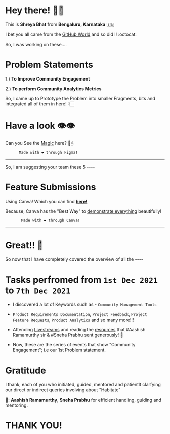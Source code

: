
# 

# Hey there! 👋🏻

This is **Shreya Bhat** from **Bengaluru, Karnataka** :india:

I bet you all came from the [GitHub World](https://github.com/shreya-gb) and so did I! :octocat:

So, I was working on these....


# Problem Statements

1.) <b> To Improve Community Engagement </b>


2.) <b> To perform Community Analytics Metrics </b>



So, I came up to Prototype the Problem into smaller Fragments, bits and integrated all of them in here! 👇🏻

# Have a look 👁👁


Can you See the [Magic](https://www.figma.com/file/0fdjeXtIhWlYKZ9sfaNrPT/100-Features?node-id=0%3A1) here? 🚀🖱

          Made with ❤ through Figma!
          
---

So, I am suggesting your team these 5 ----

# Feature Submissions

Using Canva! Which you can find <b>[here!](https://sawolabs.notion.site/How-To-Submit-Feature-Requests-and-Code-a239b0e59e454e90bdf810ba7511570e)</b>

Because, Canva has the "Best Way" to [demonstrate everything](https://www.canva.com/design/DAEx1PiywRg/W29vHukjx4rr-afE7DP5Ow/watch?utm_content=DAEx1PiywRg&utm_campaign=designshare&utm_medium=link&utm_source=sharebutton) beautifully!


           Made with ❤ through Canva!
          
---



# Great!! 🎊


So now that I have completely covered the overview of all the ----

# Tasks perfromed from ```1st Dec 2021``` to ```7th Dec 2021```

- I discovered a lot of Keywords such as - ```Community Management Tools```

- ```Product Requirements Documentation```, ```Project Feedback```, ```Project Feature Requests```, ```Product Analytics``` and so many more!!!

- Attending [Livestreams](https://www.youtube.com/watch?v=IjXdbU0Cb4U) and reading the [resources](https://sawolabs.notion.site/sawolabs/100-Days-of-Feature-Requests-Resource-Base-295fa03b54ae4af381d37abb4e32753b) that #Aashish Ramamurthy sir & #Sneha Prabhu sent generously! 🎉

- Now, these are the series of events that show "Community Engagement"; i.e our 1st Problem statement.



# Gratitude

I thank, each of you who initiated, guided, mentored and patientlt clarfying our direct or indirect queries involving about "Habitate"

🥇: **Aashish Ramamurthy**, **Sneha Prabhu**  for efficient handling, guiding and mentoring.


#


# THANK YOU!
